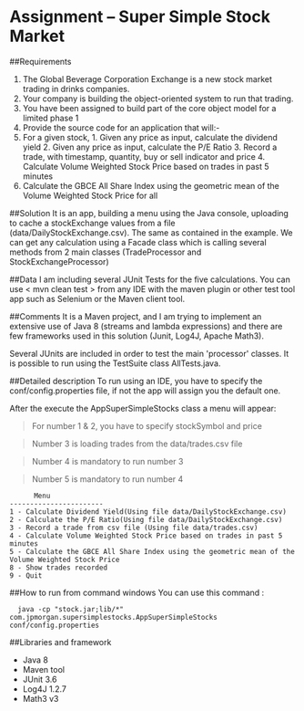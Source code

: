 # Assignment – Super Simple Stock Market

##Requirements
1. The Global Beverage Corporation Exchange is a new stock market trading in drinks companies.
  1. Your company is building the object-oriented system to run that trading.
  2. You have been assigned to build part of the core object model for a limited phase 1
2. Provide the source code for an application that will:-
  1. For a given stock,
    1. Given any price as input, calculate the dividend yield
    2. Given any price as input, calculate the P/E Ratio
    3. Record a trade, with timestamp, quantity, buy or sell indicator and price
    4. Calculate Volume Weighted Stock Price based on trades in past 5 minutes
  2. Calculate the GBCE All Share Index using the geometric mean of the Volume Weighted Stock Price for all

##Solution
It is an app, building a menu using the Java console, uploading to cache a stockExchange values from a file (data/DailyStockExchange.csv). The same as contained in the example.
We can get any calculation using a Facade class which is calling  several methods from 2 main classes (TradeProcessor and StockExchangeProcessor)

##Data
I am including several JUnit Tests for the five calculations. You can use < mvn clean test > from any IDE with the maven plugin or other test tool app such as Selenium or the Maven client tool.

##Comments
It is a Maven project, and I am trying to implement an extensive use of Java 8 (streams and lambda expressions) and there are few frameworks used in this solution (Junit, Log4J, Apache Math3).

Several JUnits are included in order to test the main 'processor' classes. It is possible to run using the TestSuite class AllTests.java.

##Detailed description
To run using an IDE, you have to specify the conf/config.properties file, if not the app will assign you the default one.

After the execute the AppSuperSimpleStocks class a menu will appear:

> For number 1 & 2, you have to specify stockSymbol and price

> Number 3 is loading trades from the data/trades.csv file

> Number 4 is mandatory to run number 3

> Number 5 is mandatory to run number 4

```
      Menu
-----------------------
1 - Calculate Dividend Yield(Using file data/DailyStockExchange.csv)
2 - Calculate the P/E Ratio(Using file data/DailyStockExchange.csv)
3 - Record a trade from csv file (Using file data/trades.csv)
4 - Calculate Volume Weighted Stock Price based on trades in past 5 minutes
5 - Calculate the GBCE All Share Index using the geometric mean of the Volume Weighted Stock Price
8 - Show trades recorded
9 - Quit
```

##How to run from command windows
  You can use this command :
```  
  java -cp "stock.jar;lib/*" com.jpmorgan.supersimplestocks.AppSuperSimpleStocks conf/config.properties
```

##Libraries and framework
- Java 8
- Maven tool
- JUnit  3.6
- Log4J 1.2.7
- Math3 v3
